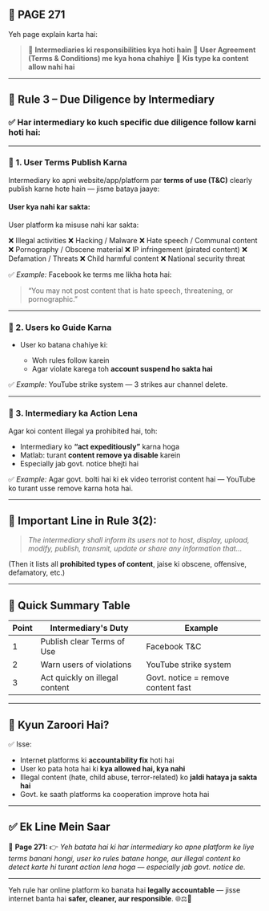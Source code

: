 ## 📄 **PAGE 271**

Yeh page explain karta hai:

> 🔹 **Intermediaries ki responsibilities kya hoti hain**
> 🔹 **User Agreement (Terms & Conditions) me kya hona chahiye**
> 🔹 **Kis type ka content allow nahi hai**

---

## 🔹 **Rule 3 – Due Diligence by Intermediary**

### ✅ Har intermediary ko kuch specific **due diligence** follow karni hoti hai:

---

### 🔸 1. **User Terms Publish Karna**

Intermediary ko apni website/app/platform par **terms of use (T\&C)** clearly publish karne hote hain — jisme bataya jaaye:

#### User kya nahi kar sakta:

User platform ka misuse nahi kar sakta:

❌ Illegal activities
❌ Hacking / Malware
❌ Hate speech / Communal content
❌ Pornography / Obscene material
❌ IP infringement (pirated content)
❌ Defamation / Threats
❌ Child harmful content
❌ National security threat

✅ *Example:*
Facebook ke terms me likha hota hai:

> “You may not post content that is hate speech, threatening, or pornographic.”

---

### 🔸 2. **Users ko Guide Karna**

* User ko batana chahiye ki:

  * Woh rules follow karein
  * Agar violate karega toh **account suspend ho sakta hai**

✅ *Example:*
YouTube strike system — 3 strikes aur channel delete.

---

### 🔸 3. **Intermediary ka Action Lena**

Agar koi content illegal ya prohibited hai, toh:

* Intermediary ko **“act expeditiously”** karna hoga
* Matlab: turant **content remove ya disable** karein
* Especially jab govt. notice bhejti hai

✅ *Example:*
Agar govt. bolti hai ki ek video terrorist content hai — YouTube ko turant usse remove karna hota hai.

---

## 🔹 **Important Line in Rule 3(2):**

> *The intermediary shall inform its users not to host, display, upload, modify, publish, transmit, update or share any information that…*

(Then it lists all **prohibited types of content**, jaise ki obscene, offensive, defamatory, etc.)

---

## 🧩 **Quick Summary Table**

| Point | Intermediary's Duty            | Example                            |
| ----- | ------------------------------ | ---------------------------------- |
| 1     | Publish clear Terms of Use     | Facebook T\&C                      |
| 2     | Warn users of violations       | YouTube strike system              |
| 3     | Act quickly on illegal content | Govt. notice = remove content fast |

---

## 🔹 **Kyun Zaroori Hai?**

✅ Isse:

* Internet platforms ki **accountability fix** hoti hai
* User ko pata hota hai ki **kya allowed hai, kya nahi**
* Illegal content (hate, child abuse, terror-related) ko **jaldi hataya ja sakta hai**
* Govt. ke saath platforms ka cooperation improve hota hai

---

## ✅ **Ek Line Mein Saar**

📌 **Page 271:**
👉 *Yeh batata hai ki har intermediary ko apne platform ke liye terms banani hongi, user ko rules batane honge, aur illegal content ko detect karte hi turant action lena hoga — especially jab govt. notice de.*

---

Yeh rule har online platform ko banata hai **legally accountable** — jisse internet banta hai **safer, cleaner, aur responsible**. 🌐⚖️🧹

